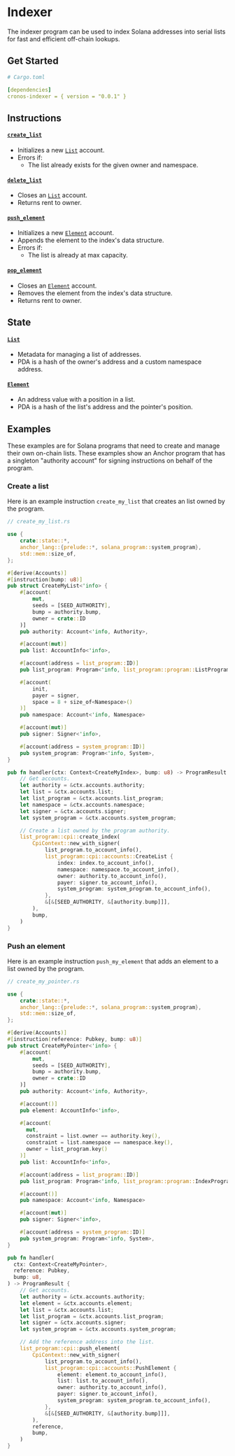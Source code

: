 # Indexer

The indexer program can be used to index Solana addresses into serial lists for fast and efficient off-chain lookups.

## Get Started

```yaml
# Cargo.toml

[dependencies]
cronos-indexer = { version = "0.0.1" }
```

## Instructions

#### [`create_list`](https://github.com/cronos-so/cronos/blob/main/programs/indexer/src/instructions/create_list.rs)

- Initializes a new [`List`](https://github.com/cronos-so/cronos/blob/main/programs/indexer/src/state/list.rs) account.
- Errors if:
  - The list already exists for the given owner and namespace.

#### [`delete_list`](https://github.com/cronos-so/cronos/blob/main/programs/indexer/src/instructions/delete_list.rs)

- Closes an [`List`](https://github.com/cronos-so/cronos/blob/main/programs/indexer/src/state/list.rs) account.
- Returns rent to owner.

#### [`push_element`](https://github.com/cronos-so/cronos/blob/main/programs/indexer/src/instructions/push_element.rs)

- Initializes a new [`Element`](https://github.com/cronos-so/cronos/blob/main/programs/indexer/src/state/element.rs) account.
- Appends the element to the index's data structure.
- Errors if:
  - The list is already at max capacity.

#### [`pop_element`](https://github.com/cronos-so/cronos/blob/main/programs/indexer/src/instructions/pop_element.rs)

- Closes an [`Element`](https://github.com/cronos-so/cronos/blob/main/programs/indexer/src/state/element.rs) account.
- Removes the element from the index's data structure.
- Returns rent to owner.

## State

#### [`List`](https://github.com/cronos-so/cronos/blob/main/programs/indexer/src/state/list.rs)

- Metadata for managing a list of addresses.
- PDA is a hash of the owner's address and a custom namespace address.

#### [`Element`](https://github.com/cronos-so/cronos/blob/main/programs/indexer/src/state/element.rs)

- An address value with a position in a list.
- PDA is a hash of the list's address and the pointer's position.

## Examples

These examples are for Solana programs that need to create and manage their own on-chain lists. These examples show an Anchor program that has a singleton "authority account" for signing instructions on behalf of the program.

### Create a list

Here is an example instruction `create_my_list` that creates an list owned by the program.

```rs
// create_my_list.rs

use {
    crate::state::*,
    anchor_lang::{prelude::*, solana_program::system_program},
    std::mem::size_of,
};

#[derive(Accounts)]
#[instruction(bump: u8)]
pub struct CreateMyList<'info> {
    #[account(
        mut,
        seeds = [SEED_AUTHORITY],
        bump = authority.bump,
        owner = crate::ID
    )]
    pub authority: Account<'info, Authority>,

    #[account(mut)]
    pub list: AccountInfo<'info>,

    #[account(address = list_program::ID)]
    pub list_program: Program<'info, list_program::program::ListProgram>,

    #[account(
        init,
        payer = signer,
        space = 8 + size_of<Namespace>()
    )]
    pub namespace: Account<'info, Namespace>

    #[account(mut)]
    pub signer: Signer<'info>,

    #[account(address = system_program::ID)]
    pub system_program: Program<'info, System>,
}

pub fn handler(ctx: Context<CreateMyIndex>, bump: u8) -> ProgramResult {
    // Get accounts.
    let authority = &ctx.accounts.authority;
    let list = &ctx.accounts.list;
    let list_program = &ctx.accounts.list_program;
    let namespace = &ctx.accounts.namespace;
    let signer = &ctx.accounts.signer;
    let system_program = &ctx.accounts.system_program;

    // Create a list owned by the program authority.
    list_program::cpi::create_index(
        CpiContext::new_with_signer(
            list_program.to_account_info(),
            list_program::cpi::accounts::CreateList {
                index: index.to_account_info(),
                namespace: namespace.to_account_info(),
                owner: authority.to_account_info(),
                payer: signer.to_account_info(),
                system_program: system_program.to_account_info(),
            },
            &[&[SEED_AUTHORITY, &[authority.bump]]],
        ),
        bump,
    )
}
```

### Push an element

Here is an example instruction `push_my_element` that adds an element to a list owned by the program.

```rs
// create_my_pointer.rs

use {
    crate::state::*,
    anchor_lang::{prelude::*, solana_program::system_program},
    std::mem::size_of,
};

#[derive(Accounts)]
#[instruction(reference: Pubkey, bump: u8)]
pub struct CreateMyPointer<'info> {
    #[account(
        mut,
        seeds = [SEED_AUTHORITY],
        bump = authority.bump,
        owner = crate::ID
    )]
    pub authority: Account<'info, Authority>,

    #[account()]
    pub element: AccountInfo<'info>,

    #[account(
      mut,
      constraint = list.owner == authority.key(),
      constraint = list.namespace == namespace.key(),
      owner = list_program.key()
    )]
    pub list: AccountInfo<'info>,

    #[account(address = list_program::ID)]
    pub list_program: Program<'info, list_program::program::IndexProgram>,

    #[account()]
    pub namespace: Account<'info, Namespace>

    #[account(mut)]
    pub signer: Signer<'info>,

    #[account(address = system_program::ID)]
    pub system_program: Program<'info, System>,
}

pub fn handler(
  ctx: Context<CreateMyPointer>,
  reference: Pubkey,
  bump: u8,
) -> ProgramResult {
    // Get accounts.
    let authority = &ctx.accounts.authority;
    let element = &ctx.accounts.element;
    let list = &ctx.accounts.list;
    let list_program = &ctx.accounts.list_program;
    let signer = &ctx.accounts.signer;
    let system_program = &ctx.accounts.system_program;

    // Add the reference address into the list.
    list_program::cpi::push_element(
        CpiContext::new_with_signer(
            list_program.to_account_info(),
            list_program::cpi::accounts::PushElement {
                element: element.to_account_info(),
                list: list.to_account_info(),
                owner: authority.to_account_info(),
                payer: signer.to_account_info(),
                system_program: system_program.to_account_info(),
            },
            &[&[SEED_AUTHORITY, &[authority.bump]]],
        ),
        reference,
        bump,
    )
}
```
